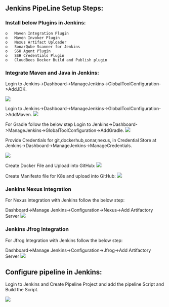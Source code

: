 ## Jenkins PipeLine Setup Steps:
### Install below Plugins in Jenkins:
    o	Maven Integration Plugin
    o	Maven Invoker Plugin
    o	Nexus Artifact Uploader
    o	SonarQube Scanner for Jenkins
    o	SSH Agent Plugin
    o	SSH Credentials Plugin
    o	CloudBees Docker Build and Publish plugin
    
### Integrate Maven and Java in Jenkins:

 Login to Jenkins->Dashboard->ManageJenkins->GlobalToolConfiguration->AddJDK.
 
 <image src="images/JenkinsJDKPath.jpg"/>
 
 Login to Jenkins->Dashboard->ManageJenkins->GlobalToolConfiguration->AddMaven.
 <image src="images/JenkinsMavenPath.jpg"/>
 
 For Gradle follow the below step
 Login to Jenkins->Dashboard->ManageJenkins->GlobalToolConfiguration->AddGradle.
 <image src="images/JenkinsGradleIntegration.jpg"/>
 
 Provide Credentials for git,dockerhub,sonar,nexus, in Credential Store at Jenkins->Dashboard->ManageJenkins->ManageCredentials.
 
 <image src="images/GlobalCredentials.jpg"/>
 
 Create Docker File and Upload into GitHub:
<image src="images/dockerFile.jpg"/>

 Create Manifesto file for K8s and upload into GitHub:
<image src="images/K8mfFile.jpg"/>

### Jenkins Nexus Integration
For Nexus integration with Jenkins follow the below step:

Dashboard->Manage Jenkins->Configuration->Nexus->Add Artifactory Server
<image src="images/JenkinsNexus.jpg"/>

### Jenkins Jfrog Integration

For Jfrog Integration with Jenkins follow the below step:

Dashboard->Manage Jenkins->Configuration->Jfrog->Add Artifactory Server
<image src="images/JenkinsJfrog.jpg"/>

## Configure pipeline in Jenkins:

Login to Jenkins and Create Pipeline Project and add the pipeline Script and Build the Script.

<image src="images/pipelineResult.jpg"/>

 
 
